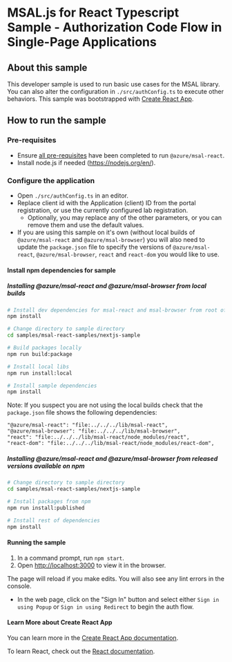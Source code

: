 # MSAL.js for React Typescript Sample - Authorization Code Flow in Single-Page Applications

## About this sample

This developer sample is used to run basic use cases for the MSAL library. You can also alter the configuration in `./src/authConfig.ts` to execute other behaviors.
This sample was bootstrapped with [Create React App](https://github.com/facebook/create-react-app).

## How to run the sample

### Pre-requisites

- Ensure [all pre-requisites](../../../lib/msal-react/README.md#prerequisites) have been completed to run `@azure/msal-react`.
- Install node.js if needed (<https://nodejs.org/en/>).

### Configure the application

- Open `./src/authConfig.ts` in an editor.
- Replace client id with the Application (client) ID from the portal registration, or use the currently configured lab registration.
  - Optionally, you may replace any of the other parameters, or you can remove them and use the default values.
- If you are using this sample on it's own (without local builds of `@azure/msal-react` and `@azure/msal-browser`) you will also need to update the `package.json` file to specify the versions of `@azure/msal-react`, `@azure/msal-browser`, `react` and `react-dom` you would like to use.

#### Install npm dependencies for sample

##### Installing @azure/msal-react and @azure/msal-browser from local builds

```bash
# Install dev dependencies for msal-react and msal-browser from root of repo
npm install

# Change directory to sample directory
cd samples/msal-react-samples/nextjs-sample

# Build packages locally
npm run build:package

# Install local libs
npm run install:local

# Install sample dependencies
npm install
```

Note: If you suspect you are not using the local builds check that the `package.json` file shows the following dependencies:

```
"@azure/msal-react": "file:../../../lib/msal-react",
"@azure/msal-browser": "file:../../../lib/msal-browser",
"react": "file:../../../lib/msal-react/node_modules/react",
"react-dom": "file:../../../lib/msal-react/node_modules/react-dom",
```

##### Installing @azure/msal-react and @azure/msal-browser from released versions available on npm

```bash
# Change directory to sample directory
cd samples/msal-react-samples/nextjs-sample

# Install packages from npm
npm run install:published

# Install rest of dependencies
npm install
```

#### Running the sample

1. In a command prompt, run `npm start`.
1. Open [http://localhost:3000](http://localhost:3000) to view it in the browser.

The page will reload if you make edits.
You will also see any lint errors in the console.

- In the web page, click on the "Sign In" button and select either `Sign in using Popup` or `Sign in using Redirect` to begin the auth flow.

#### Learn More about Create React App

You can learn more in the [Create React App documentation](https://facebook.github.io/create-react-app/docs/getting-started).

To learn React, check out the [React documentation](https://reactjs.org/).
